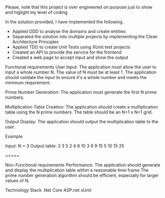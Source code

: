 
Please, note that this project is over engineered on purpose just to show and higlight my level of coding

In the solution provided, I have implemented the following.
- Applied DDD to analyse the domains and create entities
- Separated the solution into multiple projects by implementing the Clean Architecture Principles 
- Applied TDD to create Unit Tests using XUnit test projects
- Created an API to provide the service for the frontend
- Created a web page to accept input and show the output


Functional requirements
  User Input:
    The application must allow the user to input a whole number N.
    The value of N must be at least 1.
    The application should validate the input to ensure it's a whole number and meets the minimum requirement.

  Prime Number Generation:
    The application must generate the first N prime numbers.

  Multiplication Table Creation:
    The application should create a multiplication table using the N prime numbers.
    The table should be an N+1 x N+1 grid.

  Output Display:
    The application should output the multiplication table to the user.

Example 

Input: N = 3
Output table:
      2   3   5
2   4   6  10
3   6   9  15
5  10  15  25


=====

Non-Functional requirements
  Performance:
    The application should generate and display the multiplication table within a reasonable time frame
    The prime number generation algorithm should be efficient, especially for larger values of N.


Technology Stack
  .Net Core
  ASP.net
  xUnit
